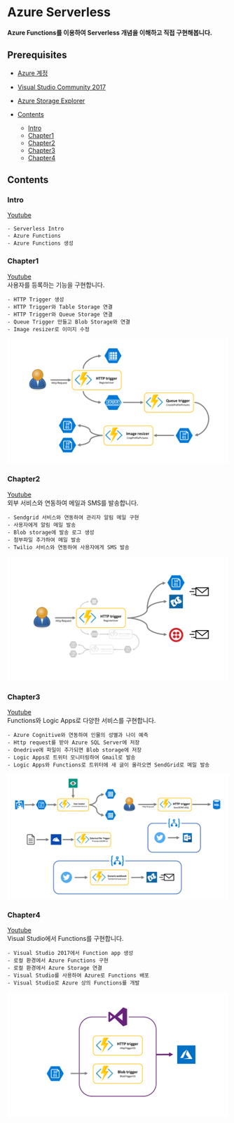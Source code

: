 # Azure Serverless
**Azure Functions를 이용하여 Serverless 개념을 이해하고 직접 구현해봅니다.**


## Prerequisites
- [Azure 계정](https://azure.microsoft.com/ko-kr/)
- [Visual Studio Community 2017](https://visualstudio.microsoft.com/ko/thank-you-downloading-visual-studio/?sku=Community&rel=15)
- [Azure Storage Explorer](https://azure.microsoft.com/ko-kr/features/storage-explorer/)


- [Contents](#contents)
    - [Intro](#intro)
    - [Chapter1](#chapter1)
    - [Chapter2](#chapter2)
    - [Chapter3](#chapter3)
    - [Chapter4](#chapter4)


## Contents

### Intro
[Youtube](https://goo.gl/LFpWtC)

    - Serverless Intro
    - Azure Functions
    - Azure Functions 생성

### Chapter1
[Youtube](https://goo.gl/cUvQ2g)<br>
사용자를 등록하는 기능을 구현합니다.

    - HTTP Trigger 생성
    - HTTP Trigger와 Table Storage 연결
    - HTTP Trigger와 Queue Storage 연결
    - Queue Trigger 만들고 Blob Storage와 연결
    - Image resizer로 이미지 수정

![](/data/chapter01.PNG)

### Chapter2
[Youtube](https://www.youtube.com/playlist?list=PLoZOyjmMkw9luSZZrF0EMaopZJWjkjFv2)<br>
외부 서비스와 연동하여 메일과 SMS를 발송합니다.

    - Sendgrid 서비스와 연동하여 관리자 알림 메일 구현
    - 사용자에게 알림 메일 발송
    - Blob storage에 발송 로그 생성
    - 첨부파일 추가하여 메일 발송
    - Twilio 서비스와 연동하여 사용자에게 SMS 발송

![](/data/chapter02.PNG)

### Chapter3
[Youtube](https://www.youtube.com/playlist?list=PLoZOyjmMkw9nt6a3zgjFSSyATHHEThZUH)<br>
Functions와 Logic Apps로 다양한 서비스를 구현합니다.

    - Azure Cognitive와 연동하여 인물의 성별과 나이 예측
    - Http request를 받아 Azure SQL Server에 저장
    - Onedrive에 파일이 추가되면 Blob storage에 저장
    - Logic Apps로 트위터 모니터링하여 Gmail로 발송
    - Logic Apps와 Functions로 트위터에 새 글이 올라오면 SendGrid로 메일 발송

![](/data/chapter03.png)

### Chapter4
[Youtube](https://www.youtube.com/playlist?list=PLoZOyjmMkw9nnmbSqH_GoVj_JlQdhvOyz)<br>
Visual Studio에서 Functions를 구현합니다.

    - Visual Studio 2017에서 Function app 생성
    - 로컬 환경에서 Azure Functions 구현
    - 로컬 환경에서 Azure Storage 연결
    - Visual Studio를 사용하여 Azure로 Functions 배포
    - Visual Studio로 Azure 상의 Functions를 개발

![](/data/chapter04.png)
